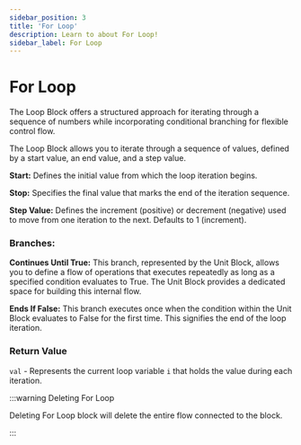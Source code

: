 ```yaml
---
sidebar_position: 3
title: 'For Loop'
description: Learn to about For Loop! 
sidebar_label: For Loop
---
```


# For Loop

The Loop Block offers a structured approach for iterating through a sequence of numbers while incorporating conditional branching for flexible control flow.

The Loop Block allows you to iterate through a sequence of values, defined by a start value, an end value, and a step value. 

**Start:** Defines the initial value from which the loop iteration begins.

**Stop:** Specifies the final value that marks the end of the iteration sequence.

**Step Value:** Defines the increment (positive) or decrement (negative) used to move from one iteration to the next. Defaults to 1 (increment).

###  Branches:

**Continues Until True:** This branch, represented by the Unit Block, allows you to define a flow of operations that executes repeatedly as long as a specified condition evaluates to True. The Unit Block provides a dedicated space for building this internal flow.

**Ends If False:** This branch executes once when the condition within the Unit Block evaluates to False for the first time. This signifies the end of the loop iteration.


### Return Value

`val` - Represents the current loop variable `i` that holds the value during each iteration.

:::warning Deleting For Loop

Deleting For Loop block will delete the entire flow connected to the block. 

:::
